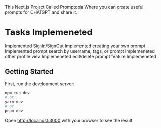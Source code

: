 This Next.js Project Called Promptopia Where you can create useful prompts for CHATGPT and share it.

# Tasks Implemeneted
Implemented SignIn/SignOut
Implemented creating your own prompt
Implemented prompt search by username, tags, or prompt
Implemeneted other profile view
Implemeneted edit/delete prompt feature
Implemeneted

## Getting Started

First, run the development server:

```bash
npm run dev
# or
yarn dev
# or
pnpm dev
```

Open [http://localhost:3000](http://localhost:3000) with your browser to see the result.

